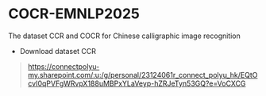 # COCR-EMNLP2025
The dataset CCR and COCR for Chinese calligraphic image recognition

- Download dataset CCR
> https://connectpolyu-my.sharepoint.com/:u:/g/personal/23124061r_connect_polyu_hk/EQtOcvI0qPVFgWRvpX188uMBPxYLaVeyp-hZRJeTyn53GQ?e=VoCXCG
